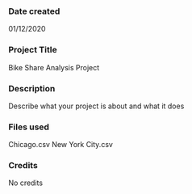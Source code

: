 ### Date created
01/12/2020

### Project Title
Bike Share Analysis Project

### Description
Describe what your project is about and what it does

### Files used
Chicago.csv
New York City.csv


### Credits
No credits

